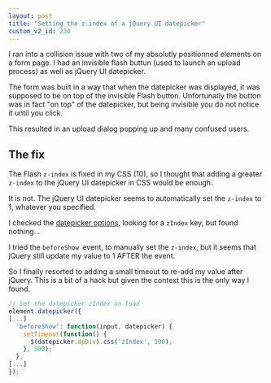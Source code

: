 ```yaml
---
layout: post
title: "Setting the z-index of a jQuery UI datepicker"
custom_v2_id: 234
---
```


I ran into a collision issue with two of my absolutly positionned elements on
a form page. I had an invisible flash buttun (used to launch an upload
process) as well as jQuery UI datepicker.

The form was built in a way that when the datepicker was displayed, it was
supposed to be on top of the invisible Flash button. Unfortunatly the button
was in fact "on top" of the datepicker, but being invisible you do not notice
it until you click.

This resulted in an upload dialog popping up and many confused users.

## The fix

The Flash `z-index` is fixed in my CSS (10), so I thought that adding a
greater `z-index` to the jQuery UI datepicker in CSS would be enough.

It is not. The jQuery UI datepicker seems to automatically set the `z-index`
to 1, whatever you specified.

I checked the [datepicker options](http://jqueryui.com/demos/datepicker/),
looking for a `zIndex` key, but found nothing...

I tried the `beforeShow `event, to manually set the `z-index`, but it seems
that jQuery still update my value to 1 AFTER the event.

So I finally resorted to adding a small timeout to re-add my value after
jQuery. This is a bit of a hack but given the context this is the only way I
found.


```js
// Set the datepicker zIndex on load
element.datepicker({
[...]
  'beforeShow': function(input, datepicker) {
    setTimeout(function() {
      $(datepicker.dpDiv).css('zIndex', 100);
    }, 500);
  },
[...]
});
```

